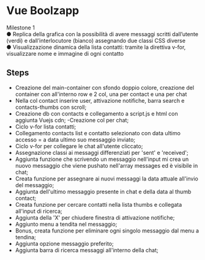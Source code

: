 Vue Boolzapp
===
Milestone 1 <br>
●	Replica della grafica con la possibilità di avere messaggi scritti dall’utente (verdi) e dall’interlocutore (bianco) assegnando due classi CSS diverse<br>
●	Visualizzazione dinamica della lista contatti: tramite la direttiva v-for, visualizzare nome e immagine di ogni contatto<br>

## Steps
- Creazione del main-container con sfondo doppio colore, creazione del container con all'interno row e 2 col, una per contact e una per chat
- Nella col contact inserire user, attivazione notifiche, barra search e contacts-thumbs con scroll;
- Creazione db con contacts e collegamento a script.js e html con aggiunta Vuejs cdn;
-Creazione col per chat;
- Ciclo v-for lista contatti;
- Collegamento contacts list e contatto selezionato con data ultimo accesso = a data ultimo suo messaggio inviato;
- Ciclo v-for per collegare le chat all'utente cliccato;
- Assegnazione classi ai messaggi differenziati per 'sent' e 'received';
- Aggiunta funzione che scrivendo un messaggio nell'input mi crea un nuovo messaggio che viene pushato nell'array messages ed è visibile in chat;
- Creata funzione per assegnare ai nuovi messaggi la data attuale all'invio del messaggio;
- Aggiunta dell'ultimo messaggio presente in chat e della data al thumb contact;
- Creata funzione per cercare contatti nella lista thumbs e collegata all'input di ricerca;
- Aggiunta della 'X' per chiudere finestra di attivazione notifiche;
- Aggiunto menu a tendita nel messaggio;
- Bonus, creata funzione per eliminare ogni singolo messaggio dal menu a tendina;
- Aggiunta opzione messaggio preferito;
- Aggiunta barra di ricerca messaggi all'interno della chat;